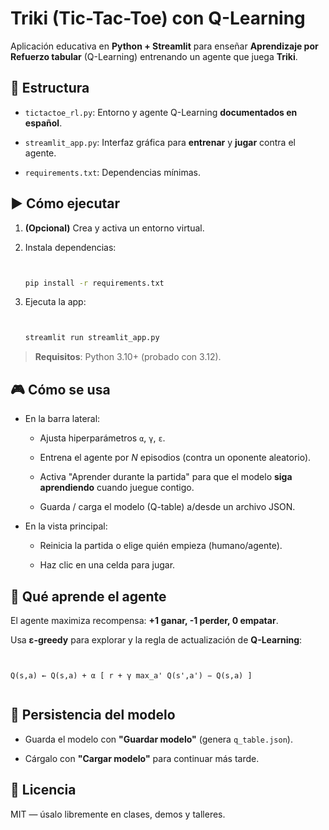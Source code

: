 # Triki (Tic-Tac-Toe) con Q-Learning

Aplicación educativa en **Python + Streamlit** para enseñar **Aprendizaje por Refuerzo tabular** (Q-Learning) entrenando un agente que juega **Triki**.

## 🧰 Estructura

- `tictactoe_rl.py`: Entorno y agente Q-Learning **documentados en español**.

- `streamlit_app.py`: Interfaz gráfica para **entrenar** y **jugar** contra el agente.

- `requirements.txt`: Dependencias mínimas.

## ▶️ Cómo ejecutar

1. **(Opcional)** Crea y activa un entorno virtual.

2. Instala dependencias:

   ```bash


   pip install -r requirements.txt


   ```

3. Ejecuta la app:

   ```bash


   streamlit run streamlit_app.py


   ```

> **Requisitos**: Python 3.10+ (probado con 3.12).

## 🎮 Cómo se usa

- En la barra lateral:

  - Ajusta hiperparámetros `α`, `γ`, `ε`.

  - Entrena el agente por _N_ episodios (contra un oponente aleatorio).

  - Activa "Aprender durante la partida" para que el modelo **siga aprendiendo** cuando juegue contigo.

  - Guarda / carga el modelo (Q-table) a/desde un archivo JSON.

- En la vista principal:

  - Reinicia la partida o elige quién empieza (humano/agente).

  - Haz clic en una celda para jugar.

## 🧠 Qué aprende el agente

El agente maximiza recompensa: **+1 ganar, -1 perder, 0 empatar**.

Usa **ε-greedy** para explorar y la regla de actualización de **Q-Learning**:

```


Q(s,a) ← Q(s,a) + α [ r + γ max_a' Q(s',a') − Q(s,a) ]


```

## 💾 Persistencia del modelo

- Guarda el modelo con **"Guardar modelo"** (genera `q_table.json`).

- Cárgalo con **"Cargar modelo"** para continuar más tarde.

## 📜 Licencia

MIT — úsalo libremente en clases, demos y talleres.
